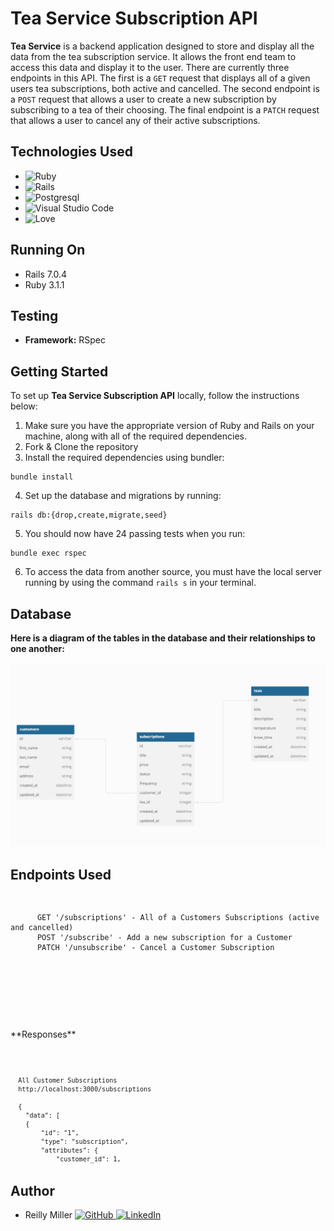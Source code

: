 # Tea Service Subscription API

**Tea Service** is a backend application designed to store and display all the data from the tea subscription service. It allows the front end team to access this data and display it to the user. There are currently three endpoints in this API. The first is a ```GET``` request that displays all of a given users tea subscriptions, both active and cancelled. The second endpoint is a ```POST``` request that allows a user to create a new subscription by subscribing to a tea of their choosing. The final endpoint is a ```PATCH``` request that allows a user to cancel any of their active subscriptions. 

## Technologies Used
* ![Ruby](https://img.shields.io/badge/ruby-%23CC342D.svg?style=for-the-badge&logo=ruby&logoColor=white)
* ![Rails](https://img.shields.io/badge/rails-%23CC0000.svg?style=for-the-badge&logo=ruby-on-rails&logoColor=white)
* ![Postgresql](https://img.shields.io/badge/PostgreSQL-316192?style=for-the-badge&logo=postgresql&logoColor=white)
* ![Visual Studio Code](https://img.shields.io/badge/Visual%20Studio%20Code-0078d7.svg?style=for-the-badge&logo=visual-studio-code&logoColor=white)
* ![Love](https://ForTheBadge.com/images/badges/built-with-love.svg)

## Running On
  - Rails 7.0.4
  - Ruby 3.1.1

## Testing
- **Framework:** RSpec 

## Getting Started 
To set up **Tea Service Subscription API** locally, follow the instructions below:

1. Make sure you have the appropriate version of Ruby and Rails on your machine, along with all of the required dependencies. 
2. Fork & Clone the repository
3. Install the required dependencies using bundler:
```
bundle install
```
4. Set up the database and migrations by running:
```
rails db:{drop,create,migrate,seed}
```
5. You should now have 24 passing tests when you run:
```
bundle exec rspec
```
6. To access the data from another source, you must have the local server running by using the command ```rails s``` in your terminal.

## Database
**Here is a diagram of the tables in the database and their relationships to one another:**
<br><br>
![Schema](app/images/schema.png)


## Endpoints Used

<div style="overflow: auto; height: 200px;">
  <pre>
    <code>
      GET '/subscriptions' - All of a Customers Subscriptions (active and cancelled)
      POST '/subscribe' - Add a new subscription for a Customer
      PATCH '/unsubscribe' - Cancel a Customer Subscription
    </code>
  </pre>
</div>
<br>
**Responses**

<div style="overflow: auto; height: 200px;">
  <pre>
    <code>

      All Customer Subscriptions
      http://localhost:3000/subscriptions

      {
        "data": [
        {
            "id": "1",
            "type": "subscription",
            "attributes": {
                "customer_id": 1,
                "tea_id": 1,
                "frequency": "weekly",
                "title": "Weekly",
                "price": "10.0",
                "status": "active"
            }
        },
        {
            "id": "2",
            "type": "subscription",
            "attributes": {
                "customer_id": 1,
                "tea_id": 2,
                "frequency": "monthly",
                "title": "Monthly",
                "price": "30.0",
                "status": "active"
            }
        },
        ....
        ]
      }
---

    Create a new Subscription
    http://localhost:3000/subscribe

    {
      "data": {
        "id": "9",
        "type": "subscription",
        "attributes": {
            "customer_id": 1,
            "tea_id": 6,
            "frequency": "weekly",
            "title": "Green",
            "price": "10.00",
            "status": "active"
        }
      }
    }
---

    Cancel a Customer's Subscription
    http://localhost:3000/unsubscribe

    {
    "message": "Subscription is cancelled",
    "subscription": {
        "data": {
            "id": "10",
            "type": "subscription",
            "attributes": {
                "customer_id": 1,
                "tea_id": 8,
                "frequency": "weekly",
                "title": "Matcha",
                "price": "15.00",
                "status": "cancelled"
            }
        }
    }
}
  </code>
 </pre>
</div>


## Author

* Reilly Miller [![GitHub](https://img.shields.io/badge/GitHub-100000?style=for-the-badge&logo=github&logoColor=white) ](https://github.com/rmiller220) [![LinkedIn](https://img.shields.io/badge/LinkedIn-0077B5?style=for-the-badge&logo=linkedin&logoColor=white) ](https://www.linkedin.com/in/reilly-miller-6b6131266/)